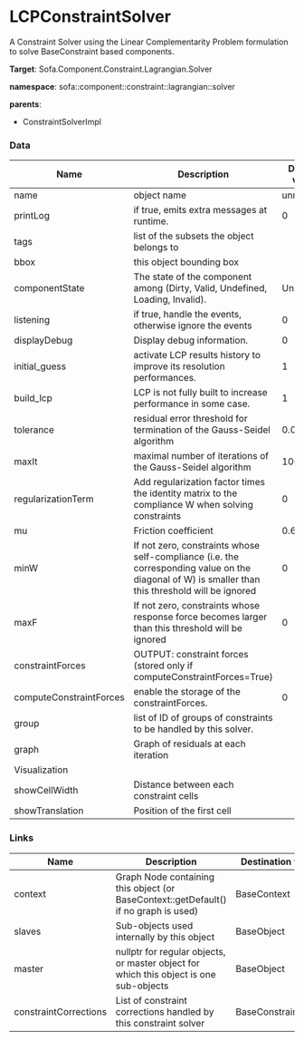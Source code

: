 <!-- generate_doc -->
# LCPConstraintSolver

A Constraint Solver using the Linear Complementarity Problem formulation to solve BaseConstraint based components.


__Target__: Sofa.Component.Constraint.Lagrangian.Solver

__namespace__: sofa::component::constraint::lagrangian::solver

__parents__:

- ConstraintSolverImpl

### Data

<table>
    <thead>
        <tr>
            <th>Name</th>
            <th>Description</th>
            <th>Default value</th>
        </tr>
    </thead>
    <tbody>
	<tr>
		<td>name</td>
		<td>
object name
		</td>
		<td>unnamed</td>
	</tr>
	<tr>
		<td>printLog</td>
		<td>
if true, emits extra messages at runtime.
		</td>
		<td>0</td>
	</tr>
	<tr>
		<td>tags</td>
		<td>
list of the subsets the object belongs to
		</td>
		<td></td>
	</tr>
	<tr>
		<td>bbox</td>
		<td>
this object bounding box
		</td>
		<td></td>
	</tr>
	<tr>
		<td>componentState</td>
		<td>
The state of the component among (Dirty, Valid, Undefined, Loading, Invalid).
		</td>
		<td>Undefined</td>
	</tr>
	<tr>
		<td>listening</td>
		<td>
if true, handle the events, otherwise ignore the events
		</td>
		<td>0</td>
	</tr>
	<tr>
		<td>displayDebug</td>
		<td>
Display debug information.
		</td>
		<td>0</td>
	</tr>
	<tr>
		<td>initial_guess</td>
		<td>
activate LCP results history to improve its resolution performances.
		</td>
		<td>1</td>
	</tr>
	<tr>
		<td>build_lcp</td>
		<td>
LCP is not fully built to increase performance in some case.
		</td>
		<td>1</td>
	</tr>
	<tr>
		<td>tolerance</td>
		<td>
residual error threshold for termination of the Gauss-Seidel algorithm
		</td>
		<td>0.001</td>
	</tr>
	<tr>
		<td>maxIt</td>
		<td>
maximal number of iterations of the Gauss-Seidel algorithm
		</td>
		<td>1000</td>
	</tr>
	<tr>
		<td>regularizationTerm</td>
		<td>
Add regularization factor times the identity matrix to the compliance W when solving constraints
		</td>
		<td>0</td>
	</tr>
	<tr>
		<td>mu</td>
		<td>
Friction coefficient
		</td>
		<td>0.6</td>
	</tr>
	<tr>
		<td>minW</td>
		<td>
If not zero, constraints whose self-compliance (i.e. the corresponding value on the diagonal of W) is smaller than this threshold will be ignored
		</td>
		<td>0</td>
	</tr>
	<tr>
		<td>maxF</td>
		<td>
If not zero, constraints whose response force becomes larger than this threshold will be ignored
		</td>
		<td>0</td>
	</tr>
	<tr>
		<td>constraintForces</td>
		<td>
OUTPUT: constraint forces (stored only if computeConstraintForces=True)
		</td>
		<td></td>
	</tr>
	<tr>
		<td>computeConstraintForces</td>
		<td>
enable the storage of the constraintForces.
		</td>
		<td>0</td>
	</tr>
	<tr>
		<td>group</td>
		<td>
list of ID of groups of constraints to be handled by this solver.
		</td>
		<td></td>
	</tr>
	<tr>
		<td>graph</td>
		<td>
Graph of residuals at each iteration
		</td>
		<td></td>
	</tr>
	<tr>
		<td colspan="3">Visualization</td>
	</tr>
	<tr>
		<td>showCellWidth</td>
		<td>
Distance between each constraint cells
		</td>
		<td></td>
	</tr>
	<tr>
		<td>showTranslation</td>
		<td>
Position of the first cell
		</td>
		<td></td>
	</tr>

</tbody>
</table>

### Links


| Name | Description | Destination type name |
| ---- | ----------- | --------------------- |
|context|Graph Node containing this object (or BaseContext::getDefault() if no graph is used)|BaseContext|
|slaves|Sub-objects used internally by this object|BaseObject|
|master|nullptr for regular objects, or master object for which this object is one sub-objects|BaseObject|
|constraintCorrections|List of constraint corrections handled by this constraint solver|BaseConstraintCorrection|

